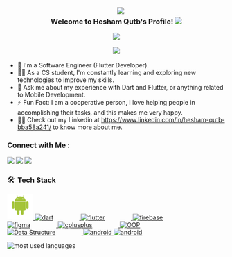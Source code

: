 
<img width="250" align="right" src="https://c.tenor.com/_DOBjnGspYAAAAAM/code-coding.gif">

<h3 align="center">
  Welcome to Hesham Qutb's Profile!
  <img src="https://media.giphy.com/media/hvRJCLFzcasrR4ia7z/giphy.gif" width="28">
</h3>

<!-- Typing SVG by DenverCoder1 - https://github.com/DenverCoder1/readme-typing-svg -->
<p align="center">
  <a href="https://github.com/DenverCoder1/readme-typing-svg"><img src="https://readme-typing-svg.herokuapp.com/?lines=Software%20Engineer;Flutter%20Developer;Always%20Learning%20New%20Things&font=Fira%20Code&center=true&width=440&height=45&color=f75c7e&vCenter=true&size=22"></a>
</p> 

<p align="center">
<a href="https://komarev.com/ghpvc/?username=HeshamQutb&style=for-the-badge">
    <img src="https://komarev.com/ghpvc/?username=HeshamQutb&style=for-the-badge"></a>
</p> 



- 🏢 I'm a Software Engineer (Flutter Developer).
- 👨‍💻 As a CS student, I'm constantly learning and exploring new technologies to improve my skills.
- 💬 Ask me about my experience with Dart and Flutter, or anything related to Mobile Development.
- ⚡ Fun Fact: I am a cooperative person, I love helping people in accomplishing their tasks, and this makes me very happy.
- 👨‍💻 Check out my Linkedin at https://www.linkedin.com/in/hesham-qutb-bba58a241/ to know more about me.


### Connect with Me :

<a href="https://www.linkedin.com/in/hesham-qutb-bba58a241/" target="_blank"><img src="https://img.shields.io/badge/-Hesham%20Qutb-0077B5?style=for-the-badge&logo=Linkedin&logoColor=white"/></a>
<a href="https://wa.me/201095434464" target="_blank"><img src="https://img.shields.io/badge/-Hesham%20Qutb-0077B5?style=for-the-badge&logo=WhatsApp&logoColor=Green"/></a>
<a href="https://www.facebook.com/Hesham.ElQutb.1" target="_blank"><img src="https://img.shields.io/badge/-Hesham%20Qutb-0077B5?style=for-the-badge&logo=Facebook&logoColor=white"/></a>

### 🛠 &nbsp;Tech Stack

<p align="left"> 
  <a href="https://developer.android.com" target="_blank" rel="noreferrer"> <img src="https://raw.githubusercontent.com/devicons/devicon/master/icons/android/android-original-wordmark.svg" alt="android" width="60" height="60" style="margin-right: 60;"/> </a> <a href="https://dart.dev" target="_blank" rel="noreferrer"> <img src="https://www.vectorlogo.zone/logos/dartlang/dartlang-icon.svg" alt="dart" width="60" height="60" style="margin-right: 60px;"/> </a> <a href="https://flutter.dev" target="_blank" rel="noreferrer"> <img src="https://www.vectorlogo.zone/logos/flutterio/flutterio-icon.svg" alt="flutter" width="60" height="60" style="margin-right: 60px;"/> </a> <a href="https://firebase.google.com/" target="_blank" rel="noreferrer"> <img src="https://www.vectorlogo.zone/logos/firebase/firebase-icon.svg" alt="firebase" width="60" height="60" style="margin-right: 60px;"/> </a> <a href="https://www.figma.com/" target="_blank" rel="noreferrer"> <img src="https://www.vectorlogo.zone/logos/figma/figma-icon.svg" alt="figma" width="60" height="60" style="margin-right: 60px;"/> </a><a href="https://cplusplus.com/" target="_blank" rel="noreferrer"> <img src="https://upload.wikimedia.org/wikipedia/commons/1/18/ISO_C%2B%2B_Logo.svg" alt="cplusplus" width="60" height="60" style="margin-right: 60px;"/> </a>  <a href="https://www.w3schools.com/cpp/cpp_oop.asp" target="_blank" rel="noreferrer"> <img src="https://thumbs.dreamstime.com/b/oop-letter-logo-design-black-background-creative-initials-concept-241988144.jpg" alt="OOP" width="80" height="60" style="margin-right: 60px;"/> </a> <a href="https://www.geeksforgeeks.org/data-structures/" target="_blank" rel="noreferrer"> <img src="https://www.skillrary.com/uploads/updatedimages/883_small.png" alt="Data Structure" width="60" height="60" style="margin-right: 60px;"/> </a> <a href="https://learn.microsoft.com/en-us/dotnet/csharp/" target="_blank" rel="noreferrer"> <img src="https://encrypted-tbn0.gstatic.com/images?q=tbn:ANd9GcT_kwPAkjPigOOuEpMr85yQoYaUTdQJPJSYsU-UtMdJX5mdeDIA2GsBpGFNmVoDimcL3lM&usqp=CAU" alt="android" width="60" height="60" style="margin-right: 60;"/> </a> <a href="https://www.python.org/" target="_blank" rel="noreferrer"> <img src="https://www.vectorlogo.zone/logos/python/python-icon.svg
" alt="android" width="60" height="60" style="margin-right: 60;"/> </a>




<p align="center">
<img align="left" src="https://github-readme-stats.vercel.app/api/top-langs?username=HeshamQutb&show_icons=true&locale=en&layout=compact&theme=radical" alt="most used languages" />
<br>
</p> 


 
